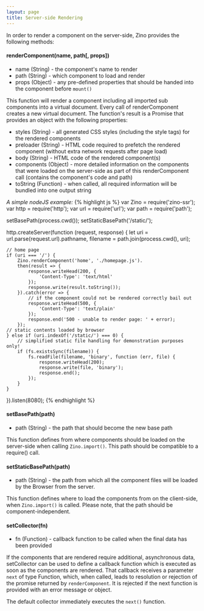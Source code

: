 ```yaml
---
layout: page
title: Server-side Rendering
---
```


In order to render a component on the server-side, Zino provides the following methods:

#### renderComponent(name, path[, props])
- name (String) - the component's name to render
- path (String) - which component to load and render
- props (Object) - any pre-defined properties that should be handed into the component before `mount()`

This function will render a component including all imported sub components into a virtual document. Every call of renderComponent creates a new virtual document. The function's result is a Promise that provides an object with the following properties:

- styles (String) - all generated CSS styles (including the style tags) for the rendered components
- preloader (String) - HTML code required to prefetch the rendered component (without extra network requests after page load)
- body (String) - HTML code of the rendered component(s)
- components (Object) - more detailed information on the components that were loaded on the server-side as part of this renderComponent call (contains the component's code and path)
- toString (Function) - when called, all required information will be bundled into one output string

*A simple nodeJS example:*
{% highlight js %}
var Zino = require('zino-ssr');
var http = require('http');
var url = require('url');
var path = require('path');

setBasePath(process.cwd());
setStaticBasePath('/static/');

http.createServer(function (request, response) {
	let uri = url.parse(request.url).pathname,
		filename = path.join(process.cwd(), uri);

	// home page
	if (uri === '/') {
		Zino.renderComponent('home', './homepage.js').
		then(result => {
			response.writeHead(200, {
				'Content-Type': 'text/html'
			});
			response.write(result.toString());
		}).catch(error => {
			// if the component could not be rendered correctly bail out
			response.writeHead(500, {
				'Content-Type': 'text/plain'
			});
			response.end('500 - unable to render page: ' + error);
		});
	// static contents loaded by browser
	} else if (uri.indexOf('/static/') === 0) {
		// simplified static file handling for demonstration purposes only!
		if (fs.existsSync(filename)) {
			fs.readFile(filename, 'binary', function (err, file) {
				response.writeHead(200);
				response.write(file, 'binary');
				response.end();
			});
		}
	}
}).listen(8080);
{% endhighlight %}

#### setBasePath(path)
- path (String) - the path that should become the new base path

This function defines from where components should be loaded on the server-side when calling `Zino.import()`. This path should be compatible to a require() call.

#### setStaticBasePath(path)
- path (String) - the path from which all the component files will be loaded by the Browser from the server.

This function defines where to load the components from on the client-side, when `Zino.import()` is called. Please note, that the path should be component-independent.

#### setCollector(fn)
- fn (Function) - callback function to be called when the final data has been provided

If the components that are rendered require additional, asynchronous data, setCollector can be used to define a callback function which is executed as soon as the components are rendered. That callback receives a parameter `next` of type Function, which, when called, leads to resolution or rejection of the promise returned by `renderComponent`. It is rejected if the next function is provided with an error message or object.

The default collector immediately executes the `next()` function.

